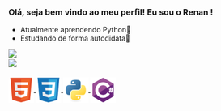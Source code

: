 ### Olá, seja bem vindo ao meu perfil! Eu sou o Renan !

- Atualmente aprendendo Python📖
- Estudando de forma autodidata🧠

<div>
	<a href="https://github.com/RenanLopesCruz">
	<img height="180em" src="https://github-readme-stats.vercel.app/api?username=RenanLopesCruz&show_icons=true&theme=dracula&include_all_commits=true&count_private=true">
	<br><img height="180em" src="https://github-readme-stats.vercel.app/api/top-langs/?username=RenanLopesCruz&layout=compact&langs_count=16&theme=dracula">
</div>

<div style="display: inline_block"><br>
  <img align="center" alt="Renan-HTML" height="50" width="50" src="https://raw.githubusercontent.com/devicons/devicon/master/icons/html5/html5-original.svg">
  <img align="center" alt="Renan-CSS" height="50" width="50" src="https://raw.githubusercontent.com/devicons/devicon/master/icons/css3/css3-original.svg">
  <img align="center" alt="Renan-Python" height="50" width="50" src="https://raw.githubusercontent.com/devicons/devicon/master/icons/python/python-original.svg">
  <img align="center" alt="Renan-Csharp" height="50" width="50" src="https://raw.githubusercontent.com/devicons/devicon/master/icons/csharp/csharp-original.svg">
</div>
	
 



